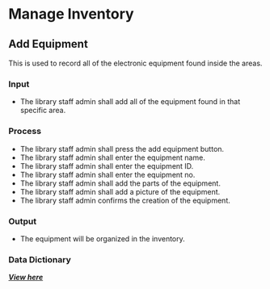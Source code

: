 # Manage Inventory
## Add Equipment
This is used to record all of the electronic equipment found inside the areas.
### Input
-	The library staff admin shall add all of the equipment found in that specific area.
### Process
-	The library staff admin shall press the add equipment button.
-	The library staff admin shall enter the equipment name.
-	The library staff admin shall enter the equipment ID.
-	The library staff admin shall enter the equipment no.
-	The library staff admin shall add the parts of the equipment.
-	The library staff admin shall add a picture of the equipment.
-	The library staff admin confirms the creation of the equipment.
### Output 
-	The equipment will be organized in the inventory.
### Data Dictionary
[***View here***](https://github.com/JakePatolilic/vsulib-ms/blob/main/Features/Manage%20Inventory/Functions/Data%20Dictionary.md)


